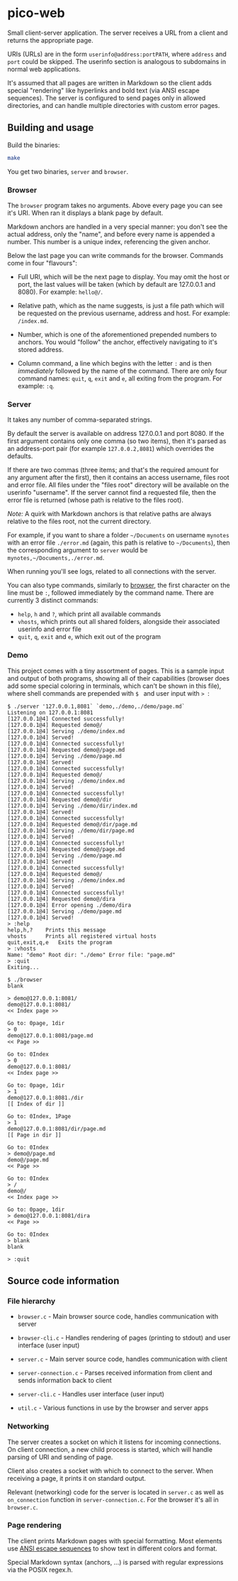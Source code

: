 # pico-web

Small client-server application.
The server receives a URL from a client and returns the appropriate page.

URIs (URLs) are in the form `userinfo@address:portPATH`, where `address` and `port` could be skipped.
The userinfo section is analogous to subdomains in normal web applications.

It's assumed that all pages are written in Markdown so the client adds special "rendering" like hyperlinks and bold text (via ANSI escape sequences).
The server is configured to send pages only in allowed directories, and can handle multiple directories with custom error pages.

## Building and usage

Build the binaries:

```bash
make
```

You get two binaries, `server` and `browser`.

### Browser

The `browser` program takes no arguments.
Above every page you can see it's URI.
When ran it displays a blank page by default.

Markdown anchors are handled in a very special manner: you don't see the actual address, only the "name", and before every name is appended a number.
This number is a unique index, referencing the given anchor.

Below the last page you can write commands for the browser.
Commands come in four "flavours":

- Full URI, which will be the next page to display.
  You may omit the host or port, the last values will be taken (which by default are 127.0.0.1 and 8080).
  For example: `hello@/`.

- Relative path, which as the name suggests, is just a file path which will be requested on the previous username, address and host.
  For example: `/index.md`.

- Number, which is one of the aforementioned prepended numbers to anchors.
  You would "follow" the anchor, effectively navigating to it's stored address.

- Column command, a line which begins with the letter `:` and is then *immediately* followed by the name of the command.
  There are only four command names: `quit`, `q`, `exit` and `e`, all exiting from the program.
  For example: `:q`.

### Server

It takes any number of comma-separated strings.

By default the server is available on address 127.0.0.1 and port 8080.
If the first argument contains only one comma (so two items), then it's parsed as an address-port pair (for example `127.0.0.2,8081`) which overrides the defaults.

If there are two commas (three items; and that's the required amount for any argument after the first), then it contains an access username, files root and error file.
All files under the "files root" directory will be available on the userinfo "username".
If the server cannot find a requested file, then the error file is returned (whose path is relative to the files root).

*Note:* A quirk with Markdown anchors is that relative paths are always relative to the files root, not the current directory.

For example, if you want to share a folder `~/Documents` on username `mynotes` with an error file `./error.md` (again, this path is relative to `~/Documents`), then the corresponding argument to `server` would be `mynotes,~/Documents,./error.md`.

When running you'll see logs, related to all connections with the server.

You can also type commands, similarly to [browser](#browser), the first character on the line must be `:`, followed immediately by the command name.
There are currently 3 distinct commands:

- `help`, `h` and `?`, which print all available commands
- `vhosts`, which prints out all shared folders, alongside their associated userinfo and error file
- `quit`, `q`, `exit` and `e`, which exit out of the program

### Demo

This project comes with a tiny assortment of pages.
This is a sample input and output of both programs, showing all of their capabilities (browser does add some special coloring in terminals, which can't be shown in this file), where shell commands are prepended with `$ ` and user input with `> `:

```
$ ./server '127.0.0.1,8081` `demo,./demo,./demo/page.md`
Listening on 127.0.0.1:8081
[127.0.0.1@4] Connected successfully!
[127.0.0.1@4] Requested demo@/
[127.0.0.1@4] Serving ./demo/index.md
[127.0.0.1@4] Served!
[127.0.0.1@4] Connected successfully!
[127.0.0.1@4] Requested demo@/page.md
[127.0.0.1@4] Serving ./demo/page.md
[127.0.0.1@4] Served!
[127.0.0.1@4] Connected successfully!
[127.0.0.1@4] Requested demo@/
[127.0.0.1@4] Serving ./demo/index.md
[127.0.0.1@4] Served!
[127.0.0.1@4] Connected successfully!
[127.0.0.1@4] Requested demo@/dir
[127.0.0.1@4] Serving ./demo/dir/index.md
[127.0.0.1@4] Served!
[127.0.0.1@4] Connected successfully!
[127.0.0.1@4] Requested demo@/dir/page.md
[127.0.0.1@4] Serving ./demo/dir/page.md
[127.0.0.1@4] Served!
[127.0.0.1@4] Connected successfully!
[127.0.0.1@4] Requested demo@/page.md
[127.0.0.1@4] Serving ./demo/page.md
[127.0.0.1@4] Served!
[127.0.0.1@4] Connected successfully!
[127.0.0.1@4] Requested demo@/
[127.0.0.1@4] Serving ./demo/index.md
[127.0.0.1@4] Served!
[127.0.0.1@4] Connected successfully!
[127.0.0.1@4] Requested demo@/dira
[127.0.0.1@4] Error opening ./demo/dira
[127.0.0.1@4] Serving ./demo/page.md
[127.0.0.1@4] Served!
> :help
help,h,?    Prints this message
vhosts      Prints all registered virtual hosts
quit,exit,q,e   Exits the program
> :vhosts
Name: "demo" Root dir: "./demo" Error file: "page.md"
> :quit
Exiting...
```

```
$ ./browser
blank

> demo@127.0.0.1:8081/   
demo@127.0.0.1:8081/
<< Index page >>

Go to: 0page, 1dir
> 0
demo@127.0.0.1:8081/page.md
<< Page >>

Go to: 0Index
> 0
demo@127.0.0.1:8081/
<< Index page >>

Go to: 0page, 1dir
> 1
demo@127.0.0.1:8081./dir
[[ Index of dir ]]

Go to: 0Index, 1Page
> 1
demo@127.0.0.1:8081/dir/page.md
[[ Page in dir ]]

Go to: 0Index
> demo@/page.md
demo@/page.md
<< Page >>

Go to: 0Index
> /
demo@/
<< Index page >>

Go to: 0page, 1dir
> demo@127.0.0.1:8081/dira
<< Page >>

Go to: 0Index
> blank
blank

> :quit
```

## Source code information

### File hierarchy

- `browser.c` - Main browser source code, handles communication with server
- `browser-cli.c` - Handles rendering of pages (printing to stdout) and user interface (user input)

- `server.c` - Main server source code, handles communication with client
- `server-connection.c` - Parses received information from client and sends information back to client
- `server-cli.c` - Handles user interface (user input)

- `util.c` - Various functions in use by the browser and server apps

### Networking

The server creates a socket on which it listens for incoming connections.
On client connection, a new child process is started, which will handle parsing of URI and sending of page.

Client also creates a socket with which to connect to the server.
When receiving a page, it prints it on standard output.

Relevant (networking) code for the server is located in `server.c` as well as `on_connection` function in `server-connection.c`.
For the browser it's all in `browser.c`.

### Page rendering

The client prints Markdown pages with special formatting.
Most elements use [ANSI escape sequences](https://en.wikipedia.org/wiki/ANSI_escape_code) to show text in different colors and format.

Special Markdown syntax (anchors, ...) is parsed with regular expressions via the POSIX regex.h.
